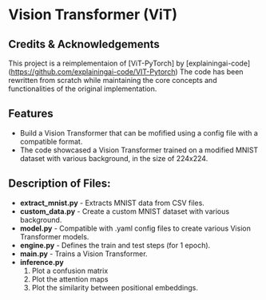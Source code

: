 # Vision Transformer (ViT)

## Credits & Acknowledgements
This project is a reimplementaion of [ViT-PyTorch] by [explainingai-code] (https://github.com/explainingai-code/VIT-Pytorch)
The code has been rewritten from scratch while maintaining the core concepts and functionalities of the original implementation.

## Features
- Build a Vision Transformer that can be mofified using a config file with a compatible format.
- The code showcased a Vision Transformer trained on a modified MNIST dataset with various background, in the size of 224x224.

## Description of Files:
- **extract_mnist.py** - Extracts MNIST data from CSV files.
- **custom_data.py** - Create a custom MNIST dataset with various background.
- **model.py** - Compatible with .yaml config files to create various Vision Transformer models.
- **engine.py** - Defines the train and test steps (for 1 epoch).
- **main.py** - Trains a Vision Transformer.
- **inference.py**
  1. Plot a confusion matrix
  2. Plot the attention maps
  3. Plot the similarity between positional embeddings.
